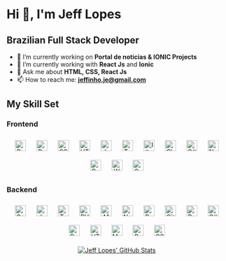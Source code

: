 # Hi 👋, I'm Jeff Lopes
## Brazilian Full Stack Developer

- 🔭 I’m currently working on **Portal de noticias & IONIC Projects**
- 🌱 I’m currently working with **React Js** and **Ionic**
- 💬 Ask me about **HTML, CSS, React Js**
- 📫 How to reach me: **jeffinho.je@gmail.com**



## My Skill Set

### Frontend
<div align="center">
  <img style="margin: 10px" src="https://profilinator.rishav.dev/skills-assets/react-original-wordmark.svg" alt="React" height="25" />
  <img style="margin: 10px" src="https://profilinator.rishav.dev/skills-assets/bootstrap-plain.svg" alt="Bootstrap" height="25" />
  <img style="margin: 10px" src="https://profilinator.rishav.dev/skills-assets/css3-original-wordmark.svg" alt="CSS3" height="25" />
  <img style="margin: 10px" src="https://profilinator.rishav.dev/skills-assets/html5-original-wordmark.svg" alt="HTML5" height="25" />
  <img style="margin: 10px" src="https://profilinator.rishav.dev/skills-assets/javascript-original.svg" alt="JavaScript" height="25" />
  <img style="margin: 10px" src="https://profilinator.rishav.dev/skills-assets/typescript-original.svg" alt="TypeScript" height="25" />
  <img style="margin: 10px" src="https://profilinator.rishav.dev/skills-assets/adobe_illustrator-icon.svg" alt="Illustrator" height="25" />
  <img style="margin: 10px" src="https://profilinator.rishav.dev/skills-assets/logo-title.svg" alt="Chart.js" height="25" />
  <img style="margin: 10px" src="https://profilinator.rishav.dev/skills-assets/csharp-original.svg" alt="C#" height="25" />
  <img style="margin: 10px" src="https://profilinator.rishav.dev/skills-assets/nodejs-original-wordmark.svg" alt="Node.js" height="25" />
  <img style="margin: 10px" src="https://profilinator.rishav.dev/skills-assets/python-original.svg" alt="Python" height="25" />
  <img style="margin: 10px" src="https://profilinator.rishav.dev/skills-assets/wordpress.png" alt="WordPress" height="25" />
  <img style="margin: 10px" src="https://profilinator.rishav.dev/skills-assets/cordova.png" alt="Cordova" height="25" />
</div>

### Backend
<div align="center">
  <img style="margin: 10px" src="https://profilinator.rishav.dev/skills-assets/cplusplus-original.svg" alt="C++" height="25" />
  <img style="margin: 10px" src="https://profilinator.rishav.dev/skills-assets/javascript-original.svg" alt="JavaScript" height="25" />
  <img style="margin: 10px" src="https://profilinator.rishav.dev/skills-assets/typescript-original.svg" alt="TypeScript" height="25" />
  <img style="margin: 10px" src="https://profilinator.rishav.dev/skills-assets/php-original.svg" alt="PHP" height="25" />
  <img style="margin: 10px" src="https://profilinator.rishav.dev/skills-assets/mongodb-original-wordmark.svg" alt="MongoDB" height="25" />
  <img style="margin: 10px" src="https://profilinator.rishav.dev/skills-assets/nodejs-original-wordmark.svg" alt="Node.js" height="25" />
  <img style="margin: 10px" src="https://profilinator.rishav.dev/skills-assets/python-original.svg" alt="Python" height="25" />
  <img style="margin: 10px" src="https://profilinator.rishav.dev/skills-assets/git-scm-icon.svg" alt="Git" height="25" />
  <img style="margin: 10px" src="https://profilinator.rishav.dev/skills-assets/gnu_bash-icon.svg" alt="Bash" height="25" />
  <img style="margin: 10px" src="https://profilinator.rishav.dev/skills-assets/csharp-original.svg" alt="C#" height="25" />
  <img style="margin: 10px" src="https://profilinator.rishav.dev/skills-assets/bootstrap-plain.svg" alt="Bootstrap" height="25" />
  <img style="margin: 10px" src="https://profilinator.rishav.dev/skills-assets/html5-original-wordmark.svg" alt="HTML5" height="25" />
  <img style="margin: 10px" src="https://profilinator.rishav.dev/skills-assets/mysql-original-wordmark.svg" alt="MySQL" height="25" />
  <img style="margin: 10px" src="https://profilinator.rishav.dev/skills-assets/react-original-wordmark.svg" alt="React" height="25" />
  <img style="margin: 10px" src="https://profilinator.rishav.dev/skills-assets/css3-original-wordmark.svg" alt="CSS3" height="25" />
</div>
<div 
  <hr>
  <div align="center">
  
[![Jeff Lopes' GitHub Stats](https://github-readme-stats.vercel.app/api?username=JLopes2021&show_icons=true&count_private=true&hide=stars&theme=radical&title_color=ff0000&icon_color=00ff00&text_color=0000ff&bg_color=000000)](https://github.com/JLopes2021?tab=repositories)
</div>
